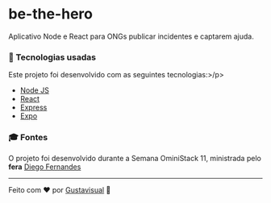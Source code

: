 # be-the-hero

Aplicativo Node e React para ONGs publicar incidentes e captarem ajuda.

<h3>🚀 Tecnologias usadas</h3>
<p>Este projeto foi desenvolvido com as seguintes tecnologias:>/p>
<br>
<ul>
  <li>
    <a href="https://nodejs.org/en/">Node JS</a>
  </li>
  <li>
    <a href="https://pt-br.reactjs.org/">React</a>
  </li>
  <li>
    <a href="https://expressjs.com/pt-br/">Express</a>
  </li>   
  <li>
    <a href="https://expo.io/">Expo</a>
  </li> 
</ul>

<h3>🎓 Fontes</h3>
<p>O projeto foi desenvolvido durante a Semana OminiStack 11, ministrada pelo <b>fera</b> <a href="https://github.com/diego3g"> Diego Fernandes</a></p>

<hr>
Feito com ❤️ por <a href="http://instagram.com/gustavisual">Gustavisual</a> 👋
